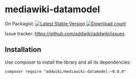mediawiki-datamodel
==================

On Packagist:
[![Latest Stable Version](https://poser.pugx.org/addwiki/mediawiki-datamodel/version.png)](https://packagist.org/packages/addwiki/mediawiki-datamodel)
[![Download count](https://poser.pugx.org/addwiki/mediawiki-datamodel/d/total.png)](https://packagist.org/packages/addwiki/mediawiki-datamodel)

Issue tracker: https://github.com/addwiki/addwiki/issues

## Installation

Use composer to install the library and all its dependencies:

    composer require "addwiki/mediawiki-datamodel:~0.8.0"
